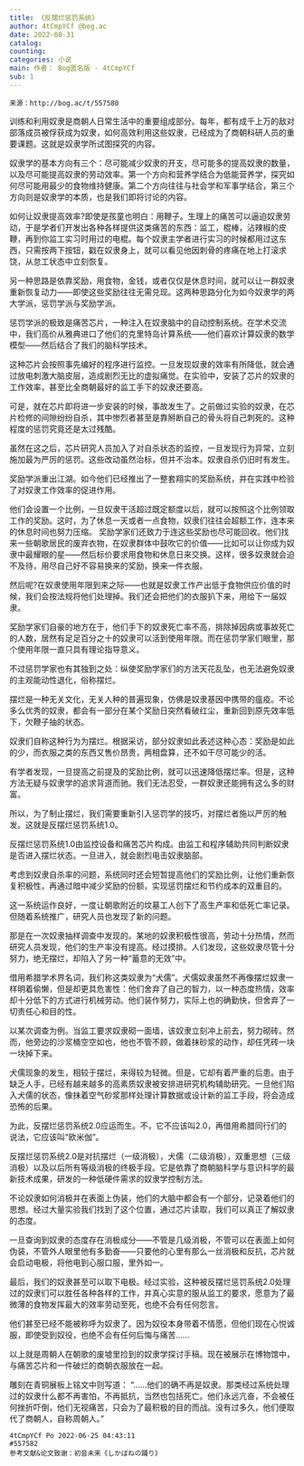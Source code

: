 ```yaml
---
title: 《反摆烂惩罚系统》
author: 4tCmpYCf @bog.ac
date: 2022-08-31
catalog: 
counting: 
categories: 小说
main: 作者： Bog匿名版 - 4tCmpYCf
sub: 1
---
```

    来源：http://bog.ac/t/557580

训练和利用奴隶是商朝人日常生活中的重要组成部分。每年，都有成千上万的敌对部落成员被俘获成为奴隶，如何高效利用这些奴隶，已经成为了商朝科研人员的重要课题。这就是奴隶学所试图探究的内容。

奴隶学的基本方向有三个：尽可能减少奴隶的开支，尽可能多的提高奴隶的数量，以及尽可能提高奴隶的劳动效率。第一个方向和营养学结合为低能营养学，探究如何尽可能用最少的食物维持健康。第二个方向往往与社会学和军事学结合，第三个方向则是奴隶学的本质，也是我们即将讨论的内容。

如何让奴隶提高效率?即使是孩童也明白：用鞭子。生理上的痛苦可以逼迫奴隶劳动，于是学者们开发出各种各样提供这类痛苦的东西：监工，棍棒，沾辣椒的皮鞭，再到你监工实习时用过的电棍。每个奴隶主学者进行实习的时候都用过这东西，只需按两下按钮，戳在奴隶身上，就可以看见他因刺骨的疼痛在地上打滚求饶，从怠工状态中立刻恢复。

另一种思路是依靠奖励，用食物，金钱，或者仅仅是休息时间，就可以让一群奴隶重新恢复动力——即使这些奖励往往无需兑现。这两种思路分化为如今奴隶学的两大学派，惩罚学派与奖励学派。

惩罚学派的极致是痛苦芯片，一种注入在奴隶脑中的自动控制系统。在学术交流中，我们高价从雅典进口了他们的克里特岛计算系统——他们喜欢计算奴隶的数学模型——然后结合了我们的脑科学技术。

这种芯片会按照事先编好的程序进行监控。一旦发现奴隶的效率有所降低，就会通过放电刺激大脑皮层，造成剧烈无比的虚拟痛觉。在实验中，安装了芯片的奴隶的工作效率，甚至比全商朝最好的监工手下的奴隶还要高。

可是，就在芯片即将进一步安装的时候，事故发生了。之前做过实验的奴隶，在芯片检修的间隙纷纷自杀，其中惨烈者甚至是靠掰断自己的骨头将自己刺死的。这种程度的惩罚究竟还是太过残酷。

虽然在这之后，芯片研究人员加入了对自杀状态的监控，一旦发现行为异常，立刻施加最为严厉的惩罚。这些改动虽然治标，但并不治本。奴隶自杀仍旧时有发生。

奖励学派重出江湖。如今他们已经推出了一整套翔实的奖励系统，并在实践中检验了对奴隶工作效率的促进作用。

他们会设置一个比例，一旦奴隶干活超过既定额度以后，就可以按照这个比例领取工作的奖励。这时，为了休息一天或者一点食物，奴隶们往往会超额工作，连本来的休息时间也努力压缩。
奖励学家们还致力于连这些奖励也尽可能回收。他们找来一些朝歌居民的废弃衣物，在奴隶群体中鼓吹它的价值——比如可以让你成为奴隶中最耀眼的星——然后标价要求用食物和休息日来交换。这样，很多奴隶就会迫不及待，用尽自己好不容易换来的奖励，换来一件衣服。

然后呢?在奴隶使用年限到来之际——也就是奴隶工作产出低于食物供应价值的时候，我们会按法规将他们处理掉。我们还会把他们的衣服扒下来，用给下一届奴隶。


奖励学家们自豪的地方在于，他们手下的奴隶死亡率不高，排除掉因病或事故死亡的人数，居然有足足百分之十的奴隶可以活到使用年限。而在惩罚学家们眼里，那个使用年限一直只具有理论指导意义。

不过惩罚学家也有其独到之处：纵使奖励学家们的方法天花乱坠，也无法避免奴隶的主观能动性退化，俗称摆烂。

摆烂是一种无关文化，无关人种的普遍现象，仿佛是奴隶基因中携带的瘟疫。不论多么优秀的奴隶，都会有一部分在某个奖励日突然看破红尘，重新回到原先效率低下，欠鞭子抽的状态。

奴隶们自称这种行为为摆烂。根据采访，部分奴隶如此表述这种心态：奖励是如此的少，而衣服之类的东西又售价昂贵，两相盘算，还不如干尽可能少的活。

有学者发现，一旦提高之前提及的奖励比例，就可以迅速降低摆烂率。但是，这种方法无疑与奴隶学的追求背道而驰。我们无法忍受，一群奴隶还能拥有这么多的财富。

所以，为了制止摆烂，我们需要重新引入惩罚学的技巧，对摆烂者施以严厉的触发。这就是反摆烂惩罚系统1.0。

反摆烂惩罚系统1.0由监控设备和痛苦芯片构成。由监工和程序辅助共同判断奴隶是否进入摆烂状态。一旦进入，就会剧烈电击奴隶脑部。

考虑到奴隶自杀率的问题，系统同时还会短暂提高他们的奖励比例，让他们重新恢复积极性，再通过暗中减少奖励的份额，实现惩罚摆烂和节约成本的双重目的。

这一系统运作良好，一度让朝歌附近的坟墓工人创下了高生产率和低死亡率记录。但随着系统推广，研究人员也发现了新的问题。

那是在一次奴隶抽样调查中发现的。某地的奴隶积极性很高，劳动十分热情，然而研究人员发现，他们的生产率没有提高。经过摸排。人们发现，这些奴隶尽管十分努力，绝无摆烂，却陷入了另一种“蓄意的无效”中。

借用希腊学术界名词，我们称这类奴隶为“犬儒”。犬儒奴隶虽然不再像摆烂奴隶一样明着偷懒，但是却更具危害性：他们舍弃了自己的智力，以一种态度热情，效率却十分低下的方式进行机械劳动。他们装作努力，实际上也的确勤快，但舍弃了一切责任心和目的性。

以某次调查为例。当监工要求奴隶砌一面墙，该奴隶立刻冲上前去，努力砌砖。然而，他旁边的沙浆桶空空如也，他也不管不顾，做着抹砂浆的动作，却任凭砖一块一块掉下来。

犬儒现象的发生，相较于摆烂，来得较为轻微。但是，它却有着严重的后患。由于缺乏人手，已经有越来越多的高素质奴隶被安排进研究机构辅助研究。一旦他们陷入犬儒的状态，像抹着空气砂浆那样处理计算数据或设计新的监工手段，将会造成恐怖的后果。

为此，反摆烂惩罚系统2.0应运而生。不，它不应该叫2.0，再借用希腊同行们的说法，它应该叫“欧米伽”。

反摆烂惩罚系统2.0是对抗摆烂（一级消极），犬儒（二级消极），双重思想（三级消极）以及以后所有等级消极的终极手段。它是依靠了商朝脑科学与意识科学的最新技术成果，研发的一种低硬件需求的奴隶学控制方法。

不论奴隶如何消极并在表面上伪装，他们的大脑中都会有一个部分，记录着他们的思想。经过大量实验我们找到了这个位置，通过芯片读取，我们可以真正了解奴隶的态度。

一旦查询到奴隶的态度存在消极成分——不管是几级消极，不管可以在表面上如何伪装，不管外人眼里他有多勤奋——只要他的心里有那么一丝消极和反抗，芯片就会启动电极，将他电到心服口服，里外如一。

最后，我们的奴隶甚至可以取下电极。经过实验，这种被反摆烂惩罚系统2.0处理过的奴隶们可以胜任各种各样的工作，并真心实意的服从监工的要求，愿意为了最微薄的食物发挥最大的效率劳动至死，也绝不会有任何怨言。

他们甚至已经不能被称呼为奴隶了。因为奴役本身带着不情愿，但他们现在心悦诚服，即使受到奴役，也绝不会有任何后悔与痛苦……


以上就是周朝人在朝歌的废墟里捡到的奴隶学探讨手稿。现在被展示在博物馆中，与痛苦芯片和一件破烂的商朝衣服放在一起。

雕刻在青铜展板上铭文中则写道：
“……他们的确不再是奴隶。那类经过系统处理过的奴隶什么都不再害怕，不再抵抗，当然也包括死亡。他们永远亢奋，不会被任何挫折吓倒，他们无视痛苦，只会为了最积极的目的而战。没有过多久，他们便取代了商朝人，自称周朝人。”

    4tCmpYCf Po	2022-06-25 04:43:11
    #557582
    参考文献&论文致谢：初音未来《しかばねの踊り》